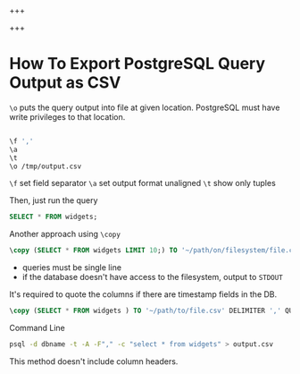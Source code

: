 
+++

+++
# How To Export PostgreSQL Query Output as CSV

`\o` puts the query output into file at given location. PostgreSQL must have write privileges to that location.

```bash

\f ','
\a
\t
\o /tmp/output.csv
```

`\f` set field separator
`\a` set output format unaligned
`\t` show only tuples

Then, just run the query

```sql
SELECT * FROM widgets;
```

Another approach using `\copy`

```sql
\copy (SELECT * FROM widgets LIMIT 10;) TO '~/path/on/filesystem/file.csv' CSV HEADER
```

-   queries must be single line
-   if the database doesn't have access to the filesystem, output to `STDOUT`

It's required to quote the columns if there are timestamp fields in the DB.

```sql
\copy (SELECT * FROM widgets ) TO '~/path/to/file.csv' DELIMITER ',' QUOTE '"' FORCE QUOTE * HEADER CSV
```

Command Line

```bash
psql -d dbname -t -A -F"," -c "select * from widgets" > output.csv
```

This method doesn't include column headers.

